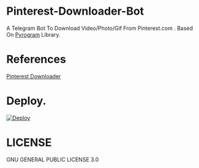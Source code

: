 # Pinterest-Downloader-Bot
A Telegram Bot To Download Video/Photo/Gif From Pinterest.com . Based On [Pyrogram](https://github.com/pyrpgra/pyrogram) Library.

# References
[Pinterest Downloader](https://github.com/kamronbek29/pinterst_downloader/blob/master/pinterest-downloader.py)

# Deploy.

[![Deploy](https://www.herokucdn.com/deploy/button.svg)](https://heroku.com/deploy?template=https://github.com/Nekozu/Pinterest-Downloader-Bot.git)

# LICENSE
GNU GENERAL PUBLIC LICENSE 3.0
